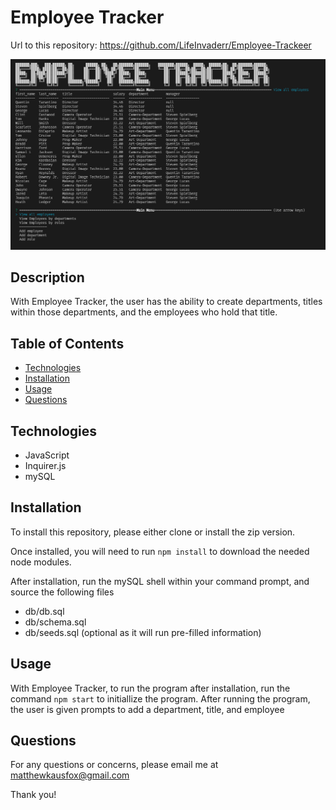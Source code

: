 # Employee Tracker

Url to this repository: https://github.com/LifeInvaderr/Employee-Trackeer

![image](images/Employee-Tracker.PNG)

## Description
With Employee Tracker, the user has the ability to create departments, titles within those departments, and the employees who hold that title.


## Table of Contents
* [Technologies](#technologies)
* [Installation](#installation)
* [Usage](#usage)
* [Questions](#questions)

## Technologies
* JavaScript
* Inquirer.js
* mySQL

## Installation
To install this repository, please either clone or install the zip version.

Once installed, you will need to run `npm install` to download the needed node modules.

After installation, run the mySQL shell within your command prompt, and source the following files

* db/db.sql
* db/schema.sql
* db/seeds.sql (optional as it will run pre-filled information)

## Usage
With Employee Tracker, to run the program after installation, run the command `npm start` to initiallize the program. After running the program, the user is given prompts to add a department, title, and employee


## Questions
For any questions or concerns, please email me at matthewkausfox@gmail.com 

Thank you!
